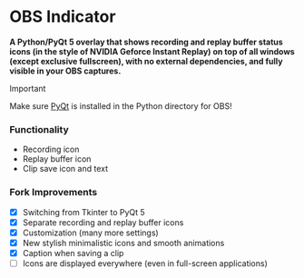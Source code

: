 # OBS Indicator
**A Python/PyQt 5 overlay that shows recording and replay buffer status icons (in the style of NVIDIA Geforce Instant Replay) on top of all windows (except exclusive fullscreen), with no external dependencies, and fully visible in your OBS captures.**

> [!IMPORTANT]
> Make sure [PyQt](https://pypi.org/project/PyQt5/) is installed in the Python directory for OBS!

### **Functionality**
* Recording icon
* Replay buffer icon
* Clip save icon and text

### **Fork Improvements**
- [x] Switching from Tkinter to PyQt 5
- [x] Separate recording and replay buffer icons
- [x] Customization (many more settings)
- [x] New stylish minimalistic icons and smooth animations
- [x] Caption when saving a clip
- [ ] Icons are displayed everywhere (even in full-screen applications)
